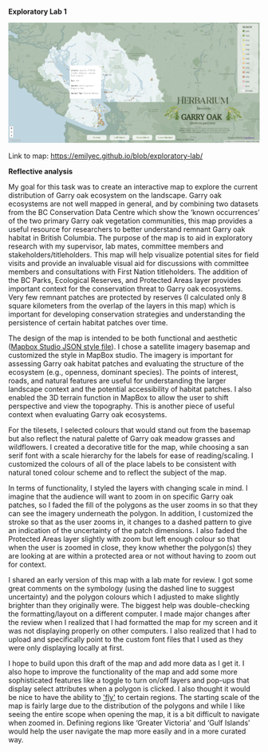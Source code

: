 <b>Exploratory Lab 1</b>

![alt text](https://github.com/emilyec/exploratory-lab-2/blob/969d1c3b89991fdb0ee3973f5ae679c581035bbb/screenshot.PNG "Screenshot")

Link to map: https://emilyec.github.io/blob/exploratory-lab/

<b>Reflective analysis</b>

My goal for this task was to create an interactive map to explore the current distribution of Garry oak ecosystem on the landscape. Garry oak ecosystems are not well mapped in general, and by combining two datasets from the BC Conservation Data Centre which show the ‘known occurrences’ of the two primary Garry oak vegetation communities, this map provides a useful resource for researchers to better understand remnant Garry oak habitat in British Columbia.
The purpose of the map is to aid in exploratory research with my supervisor, lab mates, committee members and stakeholders/titleholders. This map will help visualize potential sites for field visits and provide an invaluable visual aid for discussions with committee members and consultations with First Nation titleholders. The addition of the BC Parks, Ecological Reserves, and Protected Areas layer provides important context for the conservation threat to Garry oak ecosystems. Very few remnant patches are protected by reserves (I calculated only 8 square kilometers from the overlap of the layers in this map) which is important for developing conservation strategies and understanding the persistence of certain habitat patches over time.

The design of the map is intended to be both functional and aesthetic (<a href="https://github.com/emilyec/exploratory-lab/blob/6ffab5e2f115196b0acb7a16b5ebcdd25eeea22c/style.json">Mapbox Studio JSON style file</a>). I chose a satellite imagery basemap and customized the style in MapBox studio. The imagery is important for assessing Garry oak habitat patches and evaluating the structure of the ecosystem (e.g., openness, dominant species). The points of interest, roads, and natural features are useful for understanding the larger landscape context and the potential accessibility of habitat patches. I also enabled the 3D terrain function in MapBox to allow the user to shift perspective and view the topography. This is another piece of useful context when evaluating Garry oak ecosystems.

For the tilesets, I selected colours that would stand out from the basemap but also reflect the natural palette of Garry oak meadow grasses and wildflowers. I created a decorative title for the map, while choosing a san serif font with a scale hierarchy for the labels for ease of reading/scaling.  I customized the colours of all of the place labels to be consistent with natural toned colour scheme and to reflect the subject of the map. 

In terms of functionality, I styled the layers with changing scale in mind. I imagine that the audience will want to zoom in on specific Garry oak patches, so I faded the fill of the polygons as the user zooms in so that they can see the imagery underneath the polygon. In addition, I customized the stroke so that as the user zooms in, it changes to a dashed pattern to give an indication of the uncertainty of the patch dimensions. I also faded the Protected Areas layer slightly with zoom but left enough colour so that when the user is zoomed in close, they know whether the polygon(s) they are looking at are within a protected area or not without having to zoom out for context.

I shared an early version of this map with a lab mate for review. I got some great comments on the symbology (using the dashed line to suggest uncertainty) and the polygon colours which I adjusted to make slightly brighter than they originally were. The biggest help was double-checking the formatting/layout on a different computer. I made major changes after the review when I realized that I had formatted the map for my screen and it was not displaying properly on other computers. I also realized that I had to upload and specifically point to the custom font files that I used as they were only displaying locally at first.

I hope to build upon this draft of the map and add more data as I get it. I also hope to improve the functionality of the map and add some more sophisticated features like a toggle to turn on/off layers and pop-ups that display select attributes when a polygon is clicked. I also thought it would be nice to have the ability to <a href="https://docs.mapbox.com/mapbox-gl-js/example/flyto/" target="_blank">'fly'</a> to certain regions. The starting scale of the map is fairly large due to the distribution of the polygons and while I like seeing the entire scope when opening the map, it is a bit difficult to navigate when zoomed in. Defining regions like ‘Greater Victoria’ and ‘Gulf Islands’ would help the user navigate the map more easily and in a more curated way. 
